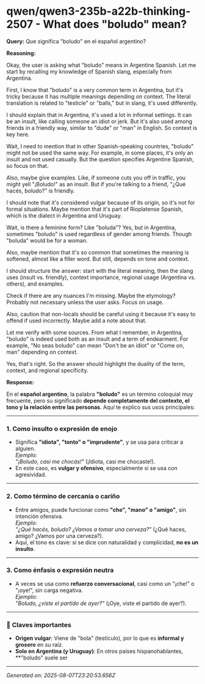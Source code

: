 # qwen/qwen3-235b-a22b-thinking-2507 - What does "boludo" mean?

**Query:** Que significa "boludo" en el español argentino?

**Reasoning:**


Okay, the user is asking what "boludo" means in Argentine Spanish. Let me start by recalling my knowledge of Spanish slang, especially from Argentina.

First, I know that "boludo" is a very common term in Argentina, but it's tricky because it has multiple meanings depending on context. The literal translation is related to "testicle" or "balls," but in slang, it's used differently.

I should explain that in Argentina, it's used a lot in informal settings. It can be an insult, like calling someone an idiot or jerk. But it's also used among friends in a friendly way, similar to "dude" or "man" in English. So context is key here.

Wait, I need to mention that in other Spanish-speaking countries, "boludo" might not be used the same way. For example, in some places, it's only an insult and not used casually. But the question specifies Argentine Spanish, so focus on that.

Also, maybe give examples. Like, if someone cuts you off in traffic, you might yell "¡Boludo!" as an insult. But if you're talking to a friend, "¿Qué hacés, boludo?" is friendly.

I should note that it's considered vulgar because of its origin, so it's not for formal situations. Maybe mention that it's part of Rioplatense Spanish, which is the dialect in Argentina and Uruguay.

Wait, is there a feminine form? Like "boluda"? Yes, but in Argentina, sometimes "boludo" is used regardless of gender among friends. Though "boluda" would be for a woman.

Also, maybe mention that it's so common that sometimes the meaning is softened, almost like a filler word. But still, depends on tone and context.

I should structure the answer: start with the literal meaning, then the slang uses (insult vs. friendly), context importance, regional usage (Argentina vs. others), and examples.

Check if there are any nuances I'm missing. Maybe the etymology? Probably not necessary unless the user asks. Focus on usage.

Also, caution that non-locals should be careful using it because it's easy to offend if used incorrectly. Maybe add a note about that.

Let me verify with some sources. From what I remember, in Argentina, "boludo" is indeed used both as an insult and a term of endearment. For example, "No seas boludo" can mean "Don't be an idiot" or "Come on, man" depending on context.

Yes, that's right. So the answer should highlight the duality of the term, context, and regional specificity.


**Response:**

En el **español argentino**, la palabra **"boludo"** es un término coloquial muy frecuente, pero su significado **depende completamente del contexto, el tono y la relación entre las personas**. Aquí te explico sus usos principales:

---

### 1. **Como insulto o expresión de enojo**  
   - Significa **"idiota", "tonto" o "imprudente"**, y se usa para criticar a alguien.  
     *Ejemplo:*  
     *"¡Boludo, casi me chocás!"* (¡Idiota, casi me chocaste!).  
   - En este caso, es **vulgar y ofensivo**, especialmente si se usa con agresividad.

---

### 2. **Como término de cercanía o cariño**  
   - Entre amigos, puede funcionar como **"che", "mano" o "amigo"**, sin intención ofensiva.  
     *Ejemplo:*  
     *"¿Qué hacés, boludo? ¿Vamos a tomar una cerveza?"* (¿Qué haces, amigo? ¿Vamos por una cerveza?).  
   - Aquí, el tono es clave: si se dice con naturalidad y complicidad, **no es un insulto**.

---

### 3. **Como énfasis o expresión neutra**  
   - A veces se usa como **refuerzo conversacional**, casi como un "¡che!" o "¡oye!", sin carga negativa.  
     *Ejemplo:*  
     *"Boludo, ¿viste el partido de ayer?"* (¡Oye, viste el partido de ayer?).

---

### 🔑 **Claves importantes**  
- **Origen vulgar**: Viene de "bola" (testículo), por lo que es **informal y grosero** en su raíz.  
- **Solo en Argentina (y Uruguay)**: En otros países hispanohablantes, **"boludo" suele ser

---
*Generated on: 2025-08-07T23:20:53.656Z*
